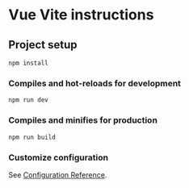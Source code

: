 # Vue Vite instructions

## Project setup
```
npm install
```

### Compiles and hot-reloads for development
```
npm run dev
```

### Compiles and minifies for production
```
npm run build
```


### Customize configuration
See [Configuration Reference](https://vitejs.dev/config/).
